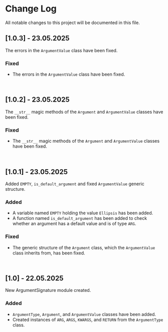 # **Change Log**
All notable changes to this project will be documented in this file.

## **[1.0.3] - 23.05.2025**
The errors in the `ArgumentValue` class have been fixed.
### Fixed
 * The errors in the `ArgumentValue` class have been fixed.

<br>

## **[1.0.2] - 23.05.2025**
The `__str__` magic methods of the `Argument` and `ArgumentValue` classes have been fixed.
### Fixed
 * The `__str__` magic methods of the `Argument` and `ArgumentValue` classes have been fixed.

<br>

## **[1.0.1] - 23.05.2025**
Added `EMPTY`, `is_default_argument` and fixed `ArgumentValue` generic structure.
### Added
 * A variable named `EMPTY` holding the value `Ellipsis` has been added.
 * A function named `is_default_argument` has been added to check whether an argument has a default value and is of type `ARG`.

### Fixed
 * The generic structure of the `Argument` class, which the `ArgumentValue` class inherits from, has been fixed.

<br>

## **[1.0] - 22.05.2025**
New ArgumentSignature module created.
### Added
 * `ArgumentType`, `Argument`, and `ArgumentValue` classes have been added.
 * Created instances of `ARG`, `ARGS`, `KWARGS`, and `RETURN` from the `ArgumentType` class.

<br>
